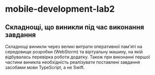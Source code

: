 # mobile-development-lab2
## Складнощі, що виникли під час виконання завдання

Складнощі виникли через великі витрати оперативної пам'яті на середовище розробки (WebStorm)
та віртуальну машину, на якій відбувалась перевірка роботи додатку. Також при виконанні першої 
частини виникла необхідність реалізувати поставлені завдання засобами мови TypeScript, а не 
Swift.

